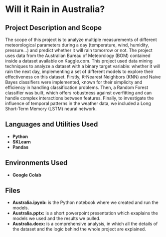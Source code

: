 <h1>Will it Rain in Australia?</h1>

<h2>Project Description and Scope</h2>
The scope of this project is to analyze multiple measurements of different meteorological parameters  during a day (temperature, wind, humidity, pressure…) and predict whether it will rain tomorrow or not. The project uses data from the Australian Bureau of Meteorology (BOM) contained inside a dataset available on Kaggle.com. This project used data mining techniques to analyze a dataset with a binary target variable: whether it will rain the next day, implementing a set of different models to explore their effectiveness on this dataset. Firstly, K-Nearest Neighbors (KNN) and Naive Bayes classifiers were implemented, known for their simplicity and efficiency in handling classification problems. Then, a Random Forest classifier was built, which offers robustness against overfitting and can handle complex interactions between features. Finally, to investigate the influence of temporal patterns in the weather data, we included a Long Short-Term Memory (LSTM) neural network.
<br />

<h2>Languages and Utilities Used</h2>

- <b>Python</b> 
- <b>SKLearn</b>
- <b>Pandas</b>

<h2>Environments Used </h2>

- <b>Google Colab</b>

<h2>Files</h2>

- <b>Australia.ipynb:</b> is the Python notebook where we created and run the models.
- <b>Australia.pptx:</b> is a short powerpoint presentation which exaplains the models we used and the results we pulled.
- <b>Australia.docx:</b> is a comprehensive analysis, in which all the details of the dataset and the logic behind the whole project are explained.
<!--
 ```diff
- text in red
+ text in green
! text in orange
# text in gray
@@ text in purple (and bold)@@
```
--!>
